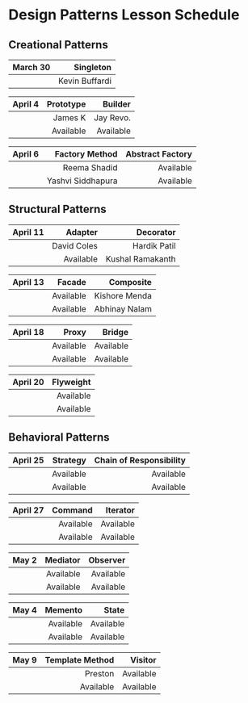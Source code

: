 # Design Patterns Lesson Schedule

## Creational Patterns

|  March 30 | Singleton |
|---------:|----------:|
|          | Kevin Buffardi |


|  April 4 | Prototype | Builder   |
|---------:|----------:|----------:|
|          | James K   | Jay Revo. |
|          | Available | Available |

|  April 6 | Factory Method | Abstract Factory |
|---------:|----------:|----------:|
|          | Reema Shadid | Available |
|          | Yashvi Siddhapura | Available |

## Structural Patterns

|  April 11 | Adapter | Decorator   |
|---------:|----------:|----------:|
|          | David Coles | Hardik Patil|
|          | Available | Kushal Ramakanth |


|  April 13 | Facade | Composite   |
|---------:|----------:|----------:|
|          | Available | Kishore Menda |
|          | Available | Abhinay Nalam |

|  April 18 | Proxy | Bridge   |
|---------:|----------:|----------:|
|          | Available | Available |
|          | Available | Available |


|  April 20 | Flyweight |
|---------:|----------:|
|          | Available |
|          | Available |


## Behavioral Patterns

|  April 25 | Strategy | Chain of Responsibility |
|---------:|----------:|----------:|
|          | Available | Available |
|          | Available | Available |


|  April 27 | Command | Iterator   |
|---------:|----------:|----------:|
|          | Available | Available |
|          | Available | Available |


|  May 2 | Mediator | Observer   |
|---------:|----------:|----------:|
|          | Available | Available |
|          | Available | Available |

|  May 4 | Memento | State   |
|---------:|----------:|----------:|
|          | Available | Available |
|          | Available | Available |

|  May 9   | Template Method | Visitor |
|---------:|----------:|----------:|
|          | Preston | Available |
|          | Available | Available |
